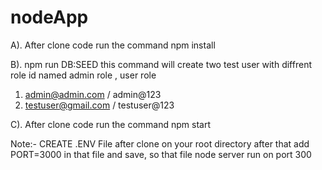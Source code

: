 # nodeApp

A). After clone code run the command npm install

B). npm run DB:SEED this command will create two test user with diffrent role id named admin role , user role

   1. admin@admin.com / admin@123
   2. testuser@gmail.com / testuser@123

C). After clone code run the command npm start

Note:- CREATE .ENV File after clone on your root directory after that add PORT=3000 in that file and save, so that file node server run on port 300
